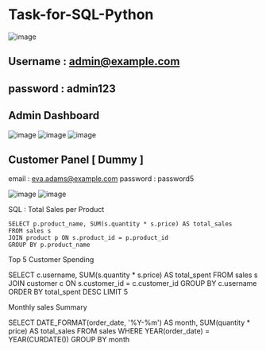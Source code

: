 ﻿# Task-for-SQL-Python
 ![image](https://github.com/user-attachments/assets/26cd6486-4618-48a1-a255-dca5bdd1ba82)
 ## Username : admin@example.com
 ## password : admin123

  ## Admin Dashboard
 ![image](https://github.com/user-attachments/assets/0b60f6d4-99eb-4e5f-8b12-ac38f86e46bb)
 ![image](https://github.com/user-attachments/assets/3dfce008-5451-4a30-a911-99a4718d81cf)
 ![image](https://github.com/user-attachments/assets/3a4c8658-edf9-4e8b-ac5e-e49bb12c6026)

 ## Customer Panel [ Dummy ]
 email : eva.adams@example.com
 password : password5

 ![image](https://github.com/user-attachments/assets/1bbcf652-98f3-47c4-8c92-d25ecf53ab17)
 ![image](https://github.com/user-attachments/assets/dd6507fe-9743-48b6-87f4-434c70d6abf3)


 SQL :
  Total Sales per Product
    
    SELECT p.product_name, SUM(s.quantity * s.price) AS total_sales
    FROM sales s
    JOIN product p ON s.product_id = p.product_id
    GROUP BY p.product_name

  Top 5 Customer Spending

   SELECT c.username, SUM(s.quantity * s.price) AS total_spent
    FROM sales s
    JOIN customer c ON s.customer_id = c.customer_id
    GROUP BY c.username
    ORDER BY total_spent DESC
    LIMIT 5

   Monthly sales Summary

   SELECT DATE_FORMAT(order_date, '%Y-%m') AS month, SUM(quantity * price) AS total_sales
    FROM sales
    WHERE YEAR(order_date) = YEAR(CURDATE())
    GROUP BY month





 


